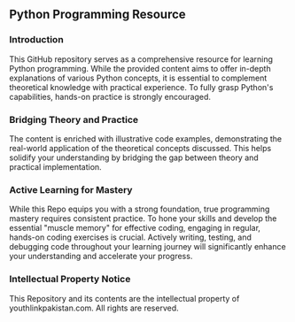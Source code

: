 ## Python Programming Resource

### **Introduction**

This GitHub repository serves as a comprehensive resource for learning Python programming. While the provided content aims to offer in-depth explanations of various Python concepts, it is essential to complement theoretical knowledge with practical experience. To fully grasp Python's capabilities, hands-on practice is strongly encouraged.

### Bridging Theory and Practice

The content is enriched with illustrative code examples, demonstrating the real-world application of the theoretical concepts discussed. This helps solidify your understanding by bridging the gap between theory and practical implementation.

### Active Learning for Mastery

While this Repo equips you with a strong foundation, true programming mastery requires consistent practice. To hone your skills and develop the essential "muscle memory" for effective coding, engaging in regular, hands-on coding exercises is crucial. Actively writing, testing, and debugging code throughout your learning journey will significantly enhance your understanding and accelerate your progress.


### Intellectual Property Notice

This Repository and its contents are the intellectual property of youthlinkpakistan.com. All rights are reserved.
